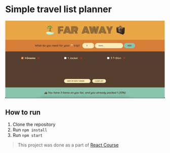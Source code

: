 # Simple travel list planner

![Screenshot](./public/screenshot.png)

## How to run

1. Clone the repository
2. Run `npm install`
3. Run `npm start`

> This project was done as a part of [React Course](https://www.udemy.com/course/the-ultimate-react-course/)
